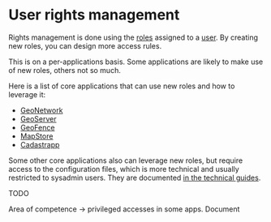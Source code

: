 # User rights management

Rights management is done using the [roles](../roles.md) assigned to a [user](../users.md). By creating new roles, you can design more access rules.

This is on a per-applications basis. Some applications are likely to make use of new roles, others not so much.

Here is a list of core applications that can use new roles and how to leverage it:

- [GeoNetwork](acl-geonetwork.md)
- [GeoServer](acl-geoserver.md)
- [GeoFence](acl-geofence.md)
- [MapStore](acl-mapstore.md)
- [Cadastrapp](https://docs.georchestra.org/cadastrapp/latest/guides_techniques/installer/roles_ldap/)

Some other core applications also can leverage new roles, but require access to the configuration files, which is more technical and usually restricted to sysadmin users. They are documented [in the technical guides](../rights_management/index.md).



TODO

Area of competence -> privileged accesses in some apps. Document

